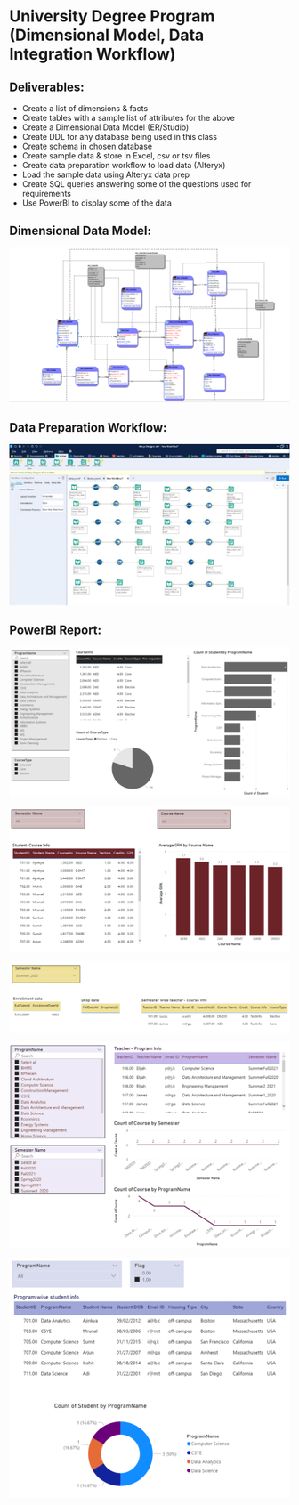 # University Degree Program (Dimensional Model, Data Integration Workflow)
## Deliverables:
* Create a list of dimensions & facts
* Create tables with a sample list of attributes for the above
* Create a Dimensional Data Model (ER/Studio)
* Create DDL for any database being used in this class
* Create schema in chosen database
* Create sample data & store in Excel, csv or tsv files
* Create data preparation workflow to load data (Alteryx)
* Load the sample data using Alteryx data prep
* Create SQL queries answering some of the questions used for requirements
* Use PowerBI to display some of the data 

## Dimensional Data Model:
![](Screenshot_2022-07-29-21-37-30.png)

## Data Preparation Workflow:
![](Screenshot_2022-07-29-21-37-48.png)

## PowerBI Report:
![](Screenshot_2022-07-29-21-40-27.png)

![](Screenshot_2022-07-29-21-41-06.png)

![](Screenshot_2022-07-29-21-41-29.png)

![](Screenshot_2022-07-29-21-41-51.png)

![](Screenshot_2022-07-29-21-42-14.png)

